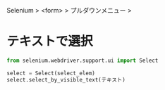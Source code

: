 Selenium > \<form> > プルダウンメニュー >
# テキストで選択
```python
from selenium.webdriver.support.ui import Select

select = Select(select_elem)
select.select_by_visible_text(テキスト)
```

